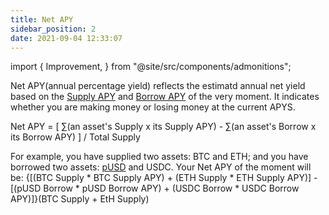 ```yaml
---
title: Net APY
sidebar_position: 2
date: 2021-09-04 12:33:07
---
```


import { Improvement, } from "@site/src/components/admonitions";

<Improvement msg="better math formula: https://docusaurus.io/docs/markdown-features/math-equations"/>

Net APY(annual percentage yield) reflects the estimatd annual net yield based on the [Supply APY](./glossary) and [Borrow APY](./glossary) of the very moment. It indicates whether you are making money or losing money at the current APYS.

Net APY = [ ∑(an asset's Supply x its Supply APY) - ∑(an asset's Borrow x its Borrow APY) ] / Total Supply

For example, you have supplied two assets: BTC and ETH; and you have borrowed two assets: [pUSD](/docs/leaf/pusd) and USDC. Your Net APY of the moment will be:
  {[(BTC Supply * BTC Supply APY) + (ETH Supply * ETH Supply APY)] - [(pUSD Borrow * pUSD Borrow APY) + (USDC Borrow * USDC Borrow APY)]}(BTC Supply + EtH Supply)
